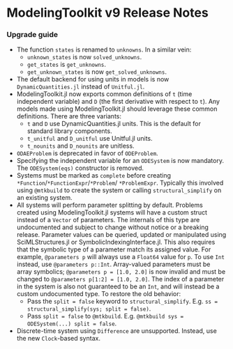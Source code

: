 # ModelingToolkit v9 Release Notes

### Upgrade guide

- The function `states` is renamed to `unknowns`. In a similar vein:
  - `unknown_states` is now `solved_unknowns`.
  - `get_states` is `get_unknowns`.
  - `get_unknown_states` is now `get_solved_unknowns`.
- The default backend for using units in models is now `DynamicQuantities.jl` instead of
  `Unitful.jl`.
- ModelingToolkit.jl now exports common definitions of `t` (time independent variable)
  and `D` (the first derivative with respect to `t`). Any models made using ModelingToolkit.jl
  should leverage these common definitions. There are three variants:
  - `t` and `D` use DynamicQuantities.jl units. This is the default for standard library
    components.
  - `t_unitful` and `D_unitful` use Unitful.jl units.
  - `t_nounits` and `D_nounits` are unitless.
- `ODAEProblem` is deprecated in favor of `ODEProblem`.
- Specifying the independent variable for an `ODESystem` is now mandatory. The `ODESystem(eqs)`
  constructor is removed.
- Systems must be marked as `complete` before creating `*Function`/`*FunctionExpr`/`*Problem`/
  `*ProblemExpr`. Typically this involved using `@mtkbuild` to create the system or calling
  `structural_simplify` on an existing system.
- All systems will perform parameter splitting by default. Problems created using ModelingToolkit.jl
  systems will have a custom struct instead of a `Vector` of parameters. The internals of this
  type are undocumented and subject to change without notice or a breaking release. Parameter values
  can be queried, updated or manipulated using SciMLStructures.jl or SymbolicIndexingInterface.jl.
  This also requires that the symbolic type of a parameter match its assigned value. For example,
  `@parameters p` will always use a `Float64` value for `p`. To use `Int` instead, use
  `@parameters p::Int`. Array-valued parameters must be array symbolics; `@parameters p = [1.0, 2.0]`
  is now invalid and must be changed to `@parameters p[1:2] = [1.0, 2.0]`. The index of a parameter
  in the system is also not guaranteed to be an `Int`, and will instead be a custom undocumented type.
  To restore the old behavior:
  - Pass the `split = false` keyword to `structural_simplify`. E.g. `ss = structural_simplify(sys; split = false)`.
  - Pass `split = false` to `@mtkbuild`. E.g. `@mtkbuild sys = ODESystem(...) split = false`.
- Discrete-time system using `Difference` are unsupported. Instead, use the new `Clock`-based syntax.
